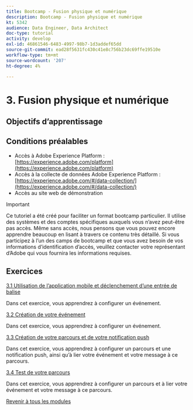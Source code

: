 ```yaml
---
title: Bootcamp - Fusion physique et numérique
description: Bootcamp - Fusion physique et numérique
kt: 5342
audience: Data Engineer, Data Architect
doc-type: tutorial
activity: develop
exl-id: 46861546-6483-4997-98b7-1d3addef65dd
source-git-commit: ead28f5631fc430c41e8c756b23dc69ffe19510e
workflow-type: tm+mt
source-wordcount: '207'
ht-degree: 4%

---
```


# 3. Fusion physique et numérique

## Objectifs d’apprentissage

## Conditions préalables

- Accès à Adobe Experience Platform : [https://experience.adobe.com/platform](https://experience.adobe.com/platform)
- Accès à la collecte de données Adobe Experience Platform : [https://experience.adobe.com/#/data-collection/](https://experience.adobe.com/#/data-collection/)
- Accès au site web de démonstration

>[!IMPORTANT]
>
>Ce tutoriel a été créé pour faciliter un format bootcamp particulier. Il utilise des systèmes et des comptes spécifiques auxquels vous n’avez peut-être pas accès. Même sans accès, nous pensons que vous pouvez encore apprendre beaucoup en lisant à travers ce contenu très détaillé. Si vous participez à l’un des camps de bootcamp et que vous avez besoin de vos informations d’identification d’accès, veuillez contacter votre représentant d’Adobe qui vous fournira les informations requises.

## Exercices

[3.1 Utilisation de l’application mobile et déclenchement d’une entrée de balise](./ex1.md)

Dans cet exercice, vous apprendrez à configurer un événement.

[3.2 Création de votre événement](./ex2.md)

Dans cet exercice, vous apprendrez à configurer un événement.

[3.3 Création de votre parcours et de votre notification push](./ex3.md)

Dans cet exercice, vous apprendrez à configurer un parcours et une notification push, ainsi qu’à lier votre événement et votre message à ce parcours.

[3.4 Test de votre parcours](./ex4.md)

Dans cet exercice, vous apprendrez à configurer un parcours et à lier votre événement et votre message à ce parcours.

[Revenir à tous les modules](../../overview.md)
